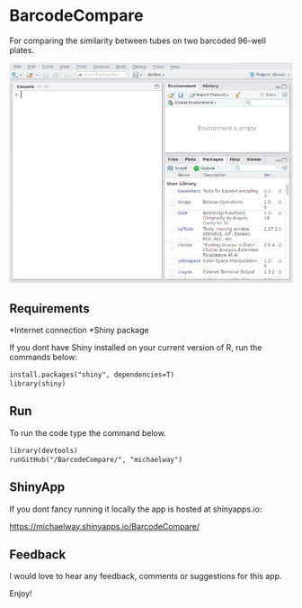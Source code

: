 # BarcodeCompare
For comparing the similarity between tubes on two barcoded 96-well plates.

![Alt Text](test.gif)

## Requirements
*Internet connection
*Shiny package

If you dont have Shiny installed on your current version of R, run the commands below:

```
install.packages("shiny", dependencies=T)
library(shiny)
```

## Run 

To run the code type the command below.

```
library(devtools)
runGitHub("/BarcodeCompare/", "michaelway")

```

## ShinyApp

If you dont fancy running it locally the app is hosted at shinyapps.io:

https://michaelway.shinyapps.io/BarcodeCompare/


## Feedback

I would love to hear any feedback, comments or suggestions for this app.

Enjoy!
